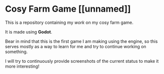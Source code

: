 # Cosy Farm Game [[unnamed]]

This is a repository containing my *work* on my cosy farm game.

It is made using **Godot**.

Bear in mind that this is the first game I am making using the engine, so this serves mostly as a way to learn for me and try to continue working on something.

I will try to continuously provide screenshots of the current status to make it more interesting!
